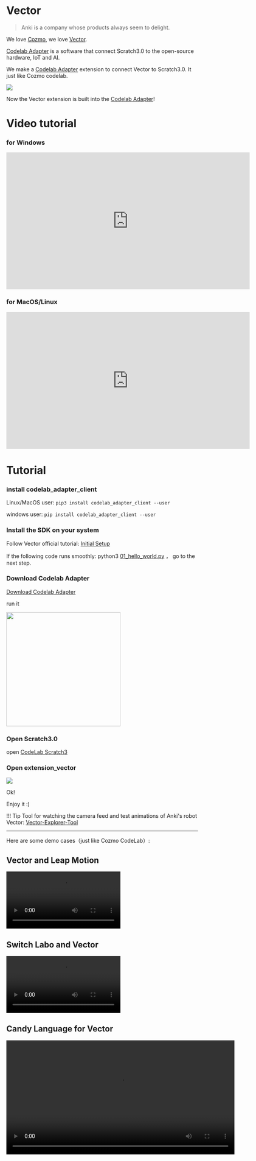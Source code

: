 # Vector
<!--Vector CodeLab-->
>  Anki is a company whose products always seem to delight. 

We love [Cozmo](https://www.anki.com/en-us/cozmo), we love [Vector](https://www.anki.com/en-us/vector).

[Codelab Adapter](https://adapterv2.codelab.club) is a software that connect Scratch3.0 to the open-source hardware, IoT and AI.

We make a [Codelab Adapter](https://adapterv2.codelab.club) extension to connect Vector to Scratch3.0. It just like Cozmo codelab. 

![](/img/scratch3-vector_2b21057e.png)

Now the Vector extension is built into the [Codelab Adapter](https://adapterv2.codelab.club)!


# Video tutorial
### for Windows
<iframe width="640" height="360" src="https://www.youtube.com/embed/PmF10SKTnvk" frameborder="0" allow="accelerometer; autoplay; encrypted-media; gyroscope; picture-in-picture" allowfullscreen></iframe>

### for MacOS/Linux

<iframe width="640" height="360" src="https://www.youtube.com/embed/4CVV8LMc9Oc" frameborder="0" allow="accelerometer; autoplay; encrypted-media; gyroscope; picture-in-picture" allowfullscreen></iframe>

# Tutorial

### install codelab_adapter_client
Linux/MacOS user:  `pip3 install codelab_adapter_client --user`

windows user: `pip install codelab_adapter_client --user`

### Install the SDK on your system
Follow Vector official tutorial:  [Initial Setup](https://developer.anki.com/vector/docs/initial.html)

If the following code runs smoothly: python3 [01_hello_world.py](https://github.com/anki/vector-python-sdk/blob/master/examples/tutorials/01_hello_world.py) ， go to the next step.

###  Download  Codelab Adapter
<a href="https://adapterv2.codelab.clubuser_guide/install/">Download  Codelab Adapter</a>

run it

<img width=300 src="/img/scratch-adapter_5f5e6f20.png"/>

<!--
### find your local python3 path(Windows users can skip this step)
edit `~/codelab_adapter/extensions/extension_vector.py`, replace python3_path with your local python3 path: `which python3`.

![](/video/scratch-python3-path_37d6feee.png)

restart Codelab Adapter.
-->

### Open Scratch3.0
open [CodeLab Scratch3](https://scratch3v2.codelab.club/)

### Open extension_vector
![](/img/scratch3-vector_3dd2cf42.png)

Ok!

Enjoy it :)


!!! Tip
    Tool for watching the camera feed and test animations of Anki's robot Vector: [Vector-Explorer-Tool](https://github.com/GrinningHermit/Vector-Explorer-Tool)

---

Here are some demo cases（just like Cozmo CodeLab）:

##  Vector and Leap Motion
<video width=300px src="/video/vector_leapmotion.mp4" controls="controls"></video>


## Switch Labo and Vector
<video width=300px src="/video/vector_labo.mp4" controls="controls"></video>

## Candy Language for Vector
<video width=600px src="/video/candy_vector.mp4" controls="controls"></video>



